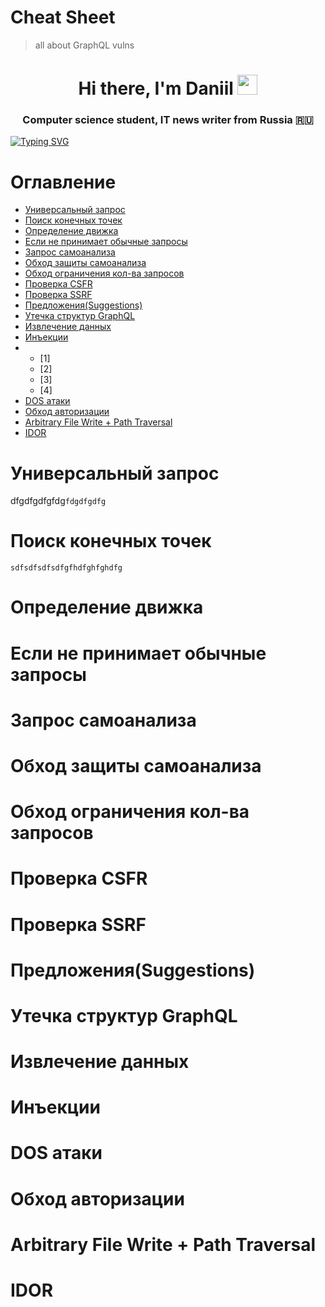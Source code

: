 # Cheat Sheet
> all about GraphQL vulns
<h1 align="center">Hi there, I'm Daniil</a> 
<img src="https://github.com/blackcater/blackcater/raw/main/images/Hi.gif" height="32"/></h1>
<h3 align="center">Computer science student, IT news writer from Russia 🇷🇺</h3>

[![Typing SVG](https://readme-typing-svg.herokuapp.com?color=%2336BCF7&lines=Computer+science+student)](https://git.io/typing-svg)
# Оглавление
- [Универсальный запрос](https://github.com/awpmlg/ResearchGraphQL/tree/main/CheatSheet#%D1%83%D0%BD%D0%B8%D0%B2%D0%B5%D1%80%D1%81%D0%B0%D0%BB%D1%8C%D0%BD%D1%8B%D0%B9-%D0%B7%D0%B0%D0%BF%D1%80%D0%BE%D1%81)
- [Поиск конечных точек](https://github.com/awpmlg/ResearchGraphQL/tree/main/CheatSheet#%D0%BF%D0%BE%D0%B8%D1%81%D0%BA-%D0%BA%D0%BE%D0%BD%D0%B5%D1%87%D0%BD%D1%8B%D1%85-%D1%82%D0%BE%D1%87%D0%B5%D0%BA)
- [Определение движка](https://github.com/awpmlg/ResearchGraphQL/tree/main/CheatSheet#%D0%BE%D0%BF%D1%80%D0%B5%D0%B4%D0%B5%D0%BB%D0%B5%D0%BD%D0%B8%D0%B5-%D0%B4%D0%B2%D0%B8%D0%B6%D0%BA%D0%B0)
- [Если не принимает обычные запросы](https://github.com/awpmlg/ResearchGraphQL/tree/main/CheatSheet#%D0%B5%D1%81%D0%BB%D0%B8-%D0%BD%D0%B5-%D0%BF%D1%80%D0%B8%D0%BD%D0%B8%D0%BC%D0%B0%D0%B5%D1%82-%D0%BE%D0%B1%D1%8B%D1%87%D0%BD%D1%8B%D0%B5-%D0%B7%D0%B0%D0%BF%D1%80%D0%BE%D1%81%D1%8B)
- [Запрос самоанализа](https://github.com/awpmlg/ResearchGraphQL/tree/main/CheatSheet#%D0%B7%D0%B0%D0%BF%D1%80%D0%BE%D1%81-%D1%81%D0%B0%D0%BC%D0%BE%D0%B0%D0%BD%D0%B0%D0%BB%D0%B8%D0%B7%D0%B0)
- [Обход защиты самоанализа](https://github.com/awpmlg/ResearchGraphQL/tree/main/CheatSheet#%D0%BE%D0%B1%D1%85%D0%BE%D0%B4-%D0%B7%D0%B0%D1%89%D0%B8%D1%82%D1%8B-%D1%81%D0%B0%D0%BC%D0%BE%D0%B0%D0%BD%D0%B0%D0%BB%D0%B8%D0%B7%D0%B0)
- [Обход ограничения кол-ва запросов](https://github.com/awpmlg/ResearchGraphQL/tree/main/CheatSheet#%D0%BE%D0%B1%D1%85%D0%BE%D0%B4-%D0%BE%D0%B3%D1%80%D0%B0%D0%BD%D0%B8%D1%87%D0%B5%D0%BD%D0%B8%D1%8F-%D0%BA%D0%BE%D0%BB-%D0%B2%D0%B0-%D0%B7%D0%B0%D0%BF%D1%80%D0%BE%D1%81%D0%BE%D0%B2)
- [Проверка CSFR](https://github.com/awpmlg/ResearchGraphQL/tree/main/CheatSheet#%D0%BF%D1%80%D0%BE%D0%B2%D0%B5%D1%80%D0%BA%D0%B0-csfr)
- [Проверка SSRF](https://github.com/awpmlg/ResearchGraphQL/tree/main/CheatSheet#%D0%BF%D1%80%D0%BE%D0%B2%D0%B5%D1%80%D0%BA%D0%B0-ssrf)
- [Предложения(Suggestions)](https://github.com/awpmlg/ResearchGraphQL/tree/main/CheatSheet#%D0%BF%D1%80%D0%B5%D0%B4%D0%BB%D0%BE%D0%B6%D0%B5%D0%BD%D0%B8%D1%8Fsuggestions)
- [Утечка структур GraphQL](https://github.com/awpmlg/ResearchGraphQL/tree/main/CheatSheet#%D1%83%D1%82%D0%B5%D1%87%D0%BA%D0%B0-%D1%81%D1%82%D1%80%D1%83%D0%BA%D1%82%D1%83%D1%80-graphql)
- [Извлечение данных](https://github.com/awpmlg/ResearchGraphQL/tree/main/CheatSheet#%D0%B8%D0%B7%D0%B2%D0%BB%D0%B5%D1%87%D0%B5%D0%BD%D0%B8%D0%B5-%D0%B4%D0%B0%D0%BD%D0%BD%D1%8B%D1%85)
- [Инъекции](https://github.com/awpmlg/ResearchGraphQL/tree/main/CheatSheet#%D0%B8%D0%BD%D1%8A%D0%B5%D0%BA%D1%86%D0%B8%D0%B8)
- - [1]
  - [2]
  - [3]
  - [4]
- [DOS атаки](https://github.com/awpmlg/ResearchGraphQL/tree/main/CheatSheet#dos-%D0%B0%D1%82%D0%B0%D0%BA%D0%B8)
- [Обход авторизации](https://github.com/awpmlg/ResearchGraphQL/tree/main/CheatSheet#%D0%BE%D0%B1%D1%85%D0%BE%D0%B4-%D0%B0%D0%B2%D1%82%D0%BE%D1%80%D0%B8%D0%B7%D0%B0%D1%86%D0%B8%D0%B8)
- [Arbitrary File Write + Path Traversal](https://github.com/awpmlg/ResearchGraphQL/tree/main/CheatSheet#arbitrary-file-write--path-traversal)
- [IDOR](https://github.com/awpmlg/ResearchGraphQL/tree/main/CheatSheet#idor)

# Универсальный запрос

dfgdfgdfgfdg`fdgdfgdfg`

# Поиск конечных точек

```
sdfsdfsdfsdfgfhdfghfghdfg
```

# Определение движка

# Если не принимает обычные запросы

# Запрос самоанализа

# Обход защиты самоанализа

# Обход ограничения кол-ва запросов

# Проверка CSFR

# Проверка SSRF

# Предложения(Suggestions)

# Утечка структур GraphQL

# Извлечение данных

# Инъекции

# DOS атаки

# Обход авторизации

# Arbitrary File Write + Path Traversal

# IDOR
